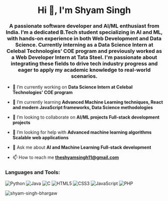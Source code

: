 <h1 align="center">Hi 👋, I'm Shyam Singh</h1>
<h3 align="center">A passionate software developer and AI/ML enthusiast from India. I’m a dedicated B.Tech student specializing in AI and ML, with hands-on experience in both Web Development and Data Science. Currently interning as a Data Science Intern at Celebal Technologies' COE program and previously worked as a Web Developer Intern at Tata Steel. I'm passionate about integrating these fields to drive tech industry progress and eager to apply my academic knowledge to real-world scenarios.</h3>

- 🔭 I’m currently working on **Data Science Intern at Celebal Technologies' COE program**

- 🌱 I’m currently learning **Advanced Machine Learning techniques, React and modern JavaScript frameworks, Data Science methodologies**

- 👯 I’m looking to collaborate on **AI/ML projects Full-stack development projects**

- 🤝 I’m looking for help with **Advanced machine learning algorithms Scalable web applications**

- 💬 Ask me about **AI and Machine Learning Full-stack development**

- 📫 How to reach me **theshyamsingh11@gmail.com**

<h3 align="left">Languages and Tools:</h3>
<p align="left"> 
  <!-- Proficient in -->
  <img src="https://img.shields.io/badge/Python-Proficient-3776AB?style=flat-square&logo=python&logoColor=white" alt="Python" />
  <img src="https://img.shields.io/badge/Java-Proficient-007396?style=flat-square&logo=java&logoColor=white" alt="Java" />
  <img src="https://img.shields.io/badge/C-Proficient-A8B9CC?style=flat-square&logo=c&logoColor=white" alt="C" />

  <!-- Advanced Knowledge -->
  <img src="https://img.shields.io/badge/HTML5-Advanced-E34F26?style=flat-square&logo=html5&logoColor=white" alt="HTML5" />
  <img src="https://img.shields.io/badge/CSS3-Advanced-1572B6?style=flat-square&logo=css3&logoColor=white" alt="CSS3" />
  <img src="https://img.shields.io/badge/JavaScript-Advanced-F7DF1E?style=flat-square&logo=javascript&logoColor=black" alt="JavaScript" />
  <img src="https://img.shields.io/badge/PHP-Advanced-777BB4?style=flat-square&logo=php&logoColor=white" alt="PHP" />
  <!-- Add more languages and tools here -->
</p>

<p><img align="center" src="https://github-readme-stats.vercel.app/api/top-langs?username=shyam-singh-bhargaw&show_icons=true&locale=en&layout=compact" alt="shyam-singh-bhargaw" /></p>
